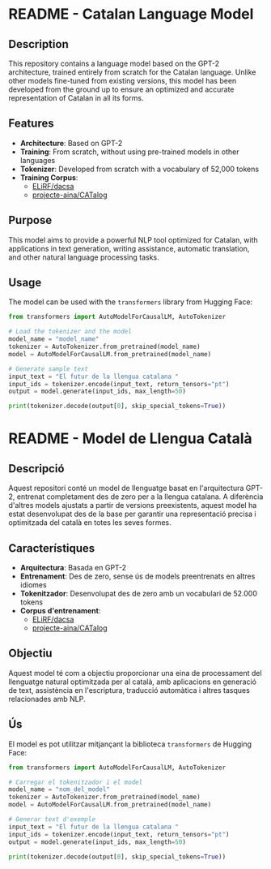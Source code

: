 # README - Catalan Language Model

## Description
This repository contains a language model based on the GPT-2 architecture, trained entirely from scratch for the Catalan language. Unlike other models fine-tuned from existing versions, this model has been developed from the ground up to ensure an optimized and accurate representation of Catalan in all its forms.

## Features
- **Architecture**: Based on GPT-2
- **Training**: From scratch, without using pre-trained models in other languages
- **Tokenizer**: Developed from scratch with a vocabulary of 52,000 tokens
- **Training Corpus**:
  - [ELiRF/dacsa](https://huggingface.co/datasets/ELiRF/dacsa)
  - [projecte-aina/CATalog](https://huggingface.co/datasets/projecte-aina/CATalog)

## Purpose
This model aims to provide a powerful NLP tool optimized for Catalan, with applications in text generation, writing assistance, automatic translation, and other natural language processing tasks.

## Usage
The model can be used with the `transformers` library from Hugging Face:

```python
from transformers import AutoModelForCausalLM, AutoTokenizer

# Load the tokenizer and the model
model_name = "model_name"
tokenizer = AutoTokenizer.from_pretrained(model_name)
model = AutoModelForCausalLM.from_pretrained(model_name)

# Generate sample text
input_text = "El futur de la llengua catalana "
input_ids = tokenizer.encode(input_text, return_tensors="pt")
output = model.generate(input_ids, max_length=50)

print(tokenizer.decode(output[0], skip_special_tokens=True))
```

# README - Model de Llengua Català

## Descripció
Aquest repositori conté un model de llenguatge basat en l'arquitectura GPT-2, entrenat completament des de zero per a la llengua catalana. A diferència d'altres models ajustats a partir de versions preexistents, aquest model ha estat desenvolupat des de la base per garantir una representació precisa i optimitzada del català en totes les seves formes.

## Característiques
- **Arquitectura**: Basada en GPT-2
- **Entrenament**: Des de zero, sense ús de models preentrenats en altres idiomes
- **Tokenitzador**: Desenvolupat des de zero amb un vocabulari de 52.000 tokens
- **Corpus d'entrenament**:
  - [ELiRF/dacsa](https://huggingface.co/datasets/ELiRF/dacsa)
  - [projecte-aina/CATalog](https://huggingface.co/datasets/projecte-aina/CATalog)

## Objectiu
Aquest model té com a objectiu proporcionar una eina de processament del llenguatge natural optimitzada per al català, amb aplicacions en generació de text, assistència en l'escriptura, traducció automàtica i altres tasques relacionades amb NLP.

## Ús
El model es pot utilitzar mitjançant la biblioteca `transformers` de Hugging Face:

```python
from transformers import AutoModelForCausalLM, AutoTokenizer

# Carregar el tokenitzador i el model
model_name = "nom_del_model"
tokenizer = AutoTokenizer.from_pretrained(model_name)
model = AutoModelForCausalLM.from_pretrained(model_name)

# Generar text d'exemple
input_text = "El futur de la llengua catalana "
input_ids = tokenizer.encode(input_text, return_tensors="pt")
output = model.generate(input_ids, max_length=50)

print(tokenizer.decode(output[0], skip_special_tokens=True))
```
